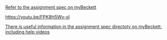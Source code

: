[Refer to the assignment spec on myBeckett](https://link-url-here.org](https://drive.google.com/file/d/1ooGVFk3eAOXwvRC950gcW1g2m1jtAKIX/view)https://drive.google.com/file/d/1ooGVFk3eAOXwvRC950gcW1g2m1jtAKIX/view)

https://youtu.be/FPK8H5Wv-sI

[There is useful information in the assignment spec directoty on myBeckett, including help videos](https://my.leedsbeckett.ac.uk/ultra/courses/_167312_1/cl/outline)
